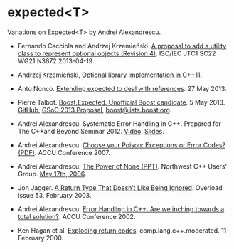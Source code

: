 expected\<T\>
===========

Variations on Expected\<T\> by Andrei Alexandrescu.

* Fernando Cacciola and Andrzej Krzemieński. [A proposal to add a utility class to represent optional objects (Revision 4)](http://isocpp.org/files/papers/N3672.html). ISO/IEC JTC1 SC22 WG21 N3672 2013-04-19.

* Andrzej Krzemieński, [Optional library implementation in C++11](https://github.com/akrzemi1/Optional/).

* Anto Nonco. [Extending expected<T> to deal with references](http://anto-nonco.blogspot.nl/2013/03/extending-expected-to-deal-with.html). 27 May 2013.

* Pierre Talbot. [Boost.Expected. Unofficial Boost candidate](http://www.google-melange.com/gsoc/proposal/review/google/gsoc2013/trademark/25002). 5 May 2013. [GitHub](https://github.com/TrademarkPewPew/Boost.Expected), [GSoC 2013 Proposal](http://www.google-melange.com/gsoc/proposal/review/google/gsoc2013/trademark/25002), [boost@lists.boost.org](http://permalink.gmane.org/gmane.comp.lib.boost.devel/240056 ).

* Andrei Alexandrescu. Systematic Error Handling in C++. Prepared for The C++and Beyond Seminar 2012. [Video](http://channel9.msdn.com/Shows/Going+Deep/C-and-Beyond-2012-Andrei-Alexandrescu-Systematic-Error-Handling-in-C). [Slides](http://sdrv.ms/RXjNPR).

* Andrei Alexandrescu. [Choose your Poison: Exceptions or Error Codes? (PDF)](http://accu.org/content/conf2007/Alexandrescu-Choose_Your_Poison.pdf). ACCU
Conference 2007.

* Andrei Alexandrescu. [The Power of None (PPT)](http://nwcpp.org/static/talks/2006/The_Power_of_None.ppt). Northwest C++ Users’ Group. [May 17th, 2006](http://nwcpp.org/may-2006.html).

* Jon Jagger. [A Return Type That Doesn’t Like Being Ignored](http://accu.org/var/uploads/journals/overload53-FINAL.pdf#page=18). Overload issue 53, February 2003.

* Andrei Alexandrescu. [Error Handling in C++: Are we inching towards a total solution?](http://accu.org/index.php/conferences/2002/speakers2002). ACCU Conference 2002.

* Ken Hagan et al. [Exploding return codes](https://groups.google.com/forum/?fromgroups#!topic/comp.lang.c++.moderated/BkZqPfoq3ys). comp.lang.c++.moderated. 11 February 2000.

